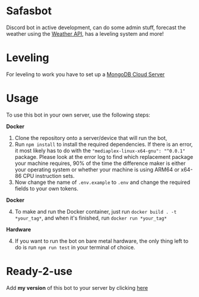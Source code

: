 # Safasbot
Discord bot in active development, can do some admin stuff, forecast the weather using the [Weather API](https://www.weatherapi.com/), has a leveling system and more!

# Leveling
For leveling to work you have to set up a [MongoDB Cloud Server](https://cloud.mongodb.com)

# Usage
To use this bot in your own server, use the following steps:

**Docker**
1. Clone the repository onto a server/device that will run the bot,
2. Run `npm install` to install the required dependencies. If there is an error, it most likely has to do with the `"mediaplex-linux-x64-gnu": "^0.0.1"` package. Please look at the error log to find which replacement package your machine requires, 90% of the time the difference maker is either your operating system or whether your machine is using ARM64 or x64-86 CPU instruction sets.
3. Now change the name of `.env.example` to `.env` and change the required fields to your own tokens.

**Docker**

4. To make and run the Docker container, just run `docker build . -t *your_tag*`, and when it's finished, run `docker run *your_tag*`
   
**Hardware**

4. If you want to run the bot on bare metal hardware, the only thing left to do is run `npm run test` in your terminal of choice.

# Ready-2-use
Add **my version** of this bot to your server by clicking [here](https://discord.com/api/oauth2/authorize?client_id=1012693236541829147&permissions=8&scope=bot%20applications.commands)
